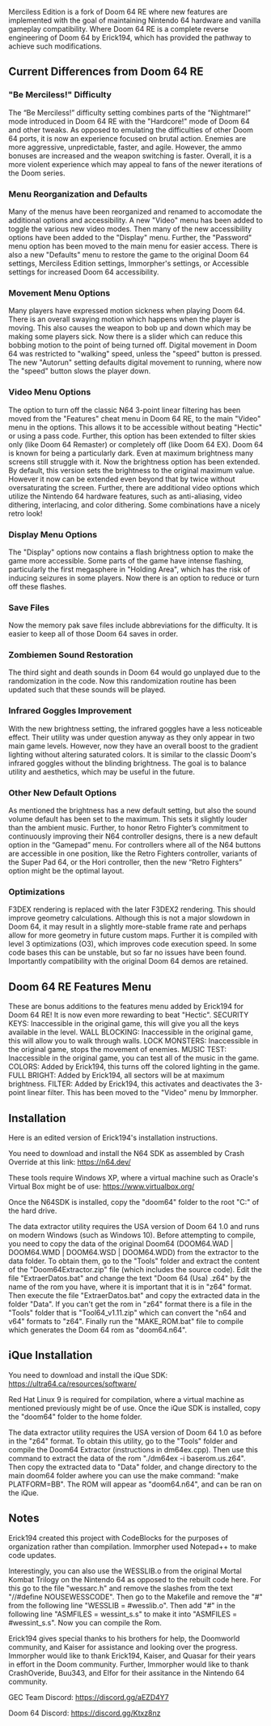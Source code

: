 Merciless Edition is a fork of Doom 64 RE where new features are implemented with the goal of maintaining Nintendo 64 hardware and vanilla gameplay compatibility. Where Doom 64 RE is a complete reverse engineering of Doom 64 by Erick194, which has provided the pathway to achieve such modifications.

## Current Differences from Doom 64 RE
### "Be Merciless!" Difficulty
The “Be Merciless!” difficulty setting combines parts of the “Nightmare!” mode introduced in Doom 64 RE with the "Hardcore!" mode of Doom 64 and other tweaks. As opposed to emulating the difficulties of other Doom 64 ports, it is now an experience focused on brutal action. Enemies are more aggressive, unpredictable, faster, and agile. However, the ammo bonuses are increased and the weapon switching is faster. Overall, it is a more violent experience which may appeal to fans of the newer iterations of the Doom series.

### Menu Reorganization and Defaults
Many of the menus have been reorganized and renamed to accomodate the additional options and accessibility. A new "Video" menu has been added to toggle the various new video modes. Then many of the new accessibility options have been added to the "Display" menu. Further, the "Password" menu option has been moved to the main menu for easier access. There is also a new "Defaults" menu to restore the game to the original Doom 64 settings, Merciless Edition settings, Immorpher's settings, or Accessible settings for increased Doom 64 accessibility.

### Movement Menu Options
Many players have expressed motion sickness when playing Doom 64. There is an overall swaying motion which happens when the player is moving. This also causes the weapon to bob up and down which may be making some players sick. Now there is a slider which can reduce this bobbing motion to the point of being turned off. Digital movement in Doom 64 was restricted to "walking" speed, unless the "speed" button is pressed. The new "Autorun" setting defaults digital movement to running, where now the "speed" button slows the player down.

### Video Menu Options
The option to turn off the classic N64 3-point linear filtering has been moved from the "Features" cheat menu in Doom 64 RE, to the main "Video" menu in the options. This allows it to be accessible without beating "Hectic" or using a pass code. Further, this option has been extended to filter skies only (like Doom 64 Remaster) or completely off (like Doom 64 EX). Doom 64 is known for being a particularly dark. Even at maximum brightness many screens still struggle with it. Now the brightness option has been extended. By default, this version sets the brightness to the original maximum value. However it now can be extended even beyond that by twice without oversaturating the screen. Further, there are additional video options which utilize the Nintendo 64 hardware features, such as anti-aliasing, video dithering, interlacing, and color dithering. Some combinations have a nicely retro look!

### Display Menu Options
The "Display" options now contains a flash brightness option to make the game more accessible. Some parts of the game have intense flashing, particularly the first megasphere in "Holding Area", which has the risk of inducing seizures in some players. Now there is an option to reduce or turn off these flashes.

### Save Files
Now the memory pak save files include abbreviations for the difficulty. It is easier to keep all of those Doom 64 saves in order.

### Zombiemen Sound Restoration
The third sight and death sounds in Doom 64 would go unplayed due to the randomization in the code. Now this randomization routine has been updated such that these sounds will be played.

### Infrared Goggles Improvement
With the new brightness setting, the infrared goggles have a less noticeable effect. Their utility was under question anyway as they only appear in two main game levels. However, now they have an overall boost to the gradient lighting without altering saturated colors. It is similar to the classic Doom's infrared goggles without the blinding brightness. The goal is to balance utility and aesthetics, which may be useful in the future.

### Other New Default Options
As mentioned the brightness has a new default setting, but also the sound volume default has been set to the maximum. This sets it slightly louder than the ambient music. Further, to honor Retro Fighter’s commitment to continuously improving their N64 controller designs, there is a new default option in the “Gamepad” menu. For controllers where all of the N64 buttons are accessible in one position, like the Retro Fighters controller, variants of the Super Pad 64, or the Hori controller, then the new “Retro Fighters” option might be the optimal layout.

### Optimizations
F3DEX rendering is replaced with the later F3DEX2 rendering. This should improve geometry calculations. Although this is not a major slowdown in Doom 64, it may result in a slightly more-stable frame rate and perhaps allow for more geometry in future custom maps. Further it is compiled with level 3 optimizations (O3), which improves code execution speed. In some code bases this can be unstable, but so far no issues have been found. Importantly compatibility with the original Doom 64 demos are retained.

## Doom 64 RE Features Menu
These are bonus additions to the features menu added by Erick194 for Doom 64 RE! It is now even more rewarding to beat "Hectic".
SECURITY KEYS: Inaccessible in the original game, this will give you all the keys available in the level.
WALL BLOCKING: Inaccessible in the original game, this will allow you to walk through walls.
LOCK MONSTERS: Inaccessible in the original game, stops the movement of enemies.
MUSIC TEST: Inaccessible in the original game, you can test all of the music in the game.
COLORS: Added by Erick194, this turns off the colored lighting in the game.
FULL BRIGHT: Added by Erick194, all sectors will be at maximum brightness.
FILTER: Added by Erick194, this activates and deactivates the 3-point linear filter. This has been moved to the "Video" menu by Immorpher.

## Installation
Here is an edited version of Erick194's installation instructions.

You need to download and install the N64 SDK as assembled by Crash Override at this link: https://n64.dev/

These tools require Windows XP, where a virtual machine such as Oracle's Virtual Box might be of use: https://www.virtualbox.org/

Once the N64SDK is installed, copy the "doom64" folder to the root "C:" of the hard drive.

The data extractor utility requires the USA version of Doom 64 1.0 and runs on modern Windows (such as Windows 10). Before attempting to compile, you need to copy the data of the original Doom64 (DOOM64.WAD | DOOM64.WMD | DOOM64.WSD | DOOM64.WDD) from the extractor to the data folder. To obtain them, go to the "Tools" folder and extract the content of the "Doom64Extractor.zip" file (which includes the source code). Edit the file "ExtraerDatos.bat" and change the text "Doom 64 (Usa) .z64" by the name of the rom you have, where it is important that it is in "z64" format. Then execute the file "ExtraerDatos.bat" and copy the extracted data in the folder "Data". If you can't get the rom in "z64" format there is a file in the "Tools" folder that is "Tool64_v1.11.zip" which can convert the "n64 and v64" formats to "z64".
Finally run the "MAKE_ROM.bat" file to compile which generates the Doom 64 rom as "doom64.n64".

## iQue Installation
You need to download and install the iQue SDK: https://ultra64.ca/resources/software/

Red Hat Linux 9 is required for compilation, where a virtual machine as mentioned previously might be of use. Once the iQue SDK is installed, copy the "doom64" folder to the home folder.

The data extractor utility requires the USA version of Doom 64 1.0 as before in the "z64" format. To obtain this utility, go to the "Tools" folder and compile the Doom64 Extractor (instructions in dm64ex.cpp). Then use this command to extract the data of the rom "./dm64ex -i baserom.us.z64". Then copy the extracted data to "Data" folder, and change directory to the main doom64 folder awhere you can use the make command: "make PLATFORM=BB". The ROM will appear as "doom64.n64", and can be ran on the iQue.

## Notes
Erick194 created this project with CodeBlocks for the purposes of organization rather than compilation. Immorpher used Notepad++ to make code updates.

Interestingly, you can also use the WESSLIB.o from the original Mortal Kombat Trilogy on the Nintendo 64 as opposed to the rebuilt code here. For this go to the file "wessarc.h" and remove the slashes from the text "//#define NOUSEWESSCODE". Then go to the Makefile and remove the "#" from the following line "WESSLIB = #wesslib.o". Then add "#" in the following line "ASMFILES = wessint_s.s" to make it into "ASMFILES = #wessint_s.s". Now you can compile the Rom.

Erick194 gives special thanks to his brothers for help, the Doomworld community, and Kaiser for assistance and looking over the progress. Immorpher would like to thank Erick194, Kaiser, and Quasar for their years in effort in the Doom community. Further, Immorpher would like to thank CrashOveride, Buu343, and Elfor for their assitance in the Nintendo 64 community.

GEC Team Discord:  https://discord.gg/aEZD4Y7

Doom 64 Discord: https://discord.gg/Ktxz8nz

